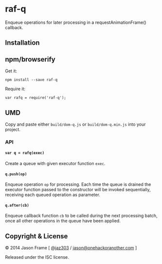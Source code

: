 # raf-q

Enqueue operations for later processing in a requestAnimationFrame() callback.

## Installation

## npm/browserify

Get it:

    npm install --save raf-q

Require it:

    var rafq = require('raf-q');

## UMD

Copy and paste either `build/dom-q.js` or `build/dom-q.min.js` into your project.

### API

#### `var q = rafq(exec)`

Create a queue with given executor function `exec`.

#### `q.push(op)`

Enqueue operation `op` for processing. Each time the queue is drained the executor function passed to the constructor will be invoked sequentially, receiving each queued operation as parameter.

#### `q.after(cb)`

Enqueue callback function `cb` to be called during the next processing batch, once all other operations in the queue have been applied.

## Copyright &amp; License

&copy; 2014 Jason Frame [ [@jaz303](http://twitter.com/jaz303) / [jason@onehackoranother.com](mailto:jason@onehackoranother.com) ]

Released under the ISC license.